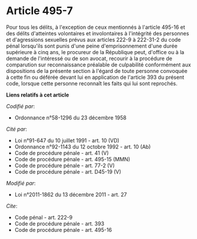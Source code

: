 # Article 495-7

Pour tous les délits, à l'exception de ceux mentionnés à l'article 495-16 et des délits d'atteintes volontaires et
involontaires à l'intégrité des personnes et d'agressions sexuelles prévus aux articles 222-9 à 222-31-2 du code pénal
lorsqu'ils sont punis d'une peine d'emprisonnement d'une durée supérieure à cinq ans, le procureur de la République peut,
d'office ou à la demande de l'intéressé ou de son avocat, recourir à la procédure de comparution sur reconnaissance préalable
de culpabilité conformément aux dispositions de la présente section à l'égard de toute personne convoquée à cette fin ou
déférée devant lui en application de l'article 393 du présent code, lorsque cette personne reconnaît les faits qui lui sont
reprochés.

**Liens relatifs à cet article**

_Codifié par_:

  - Ordonnance n°58-1296 du 23 décembre 1958

_Cité par_:

  - Loi n°91-647 du 10 juillet 1991 - art. 10 (VD)
  - Ordonnance n°92-1143 du 12 octobre 1992 - art. 10 (Ab)
  - Code de procédure pénale - art. 41 (V)
  - Code de procédure pénale - art. 495-15 (MMN)
  - Code de procédure pénale - art. 77-2 (V)
  - Code de procédure pénale - art. D45-19 (V)

_Modifié par_:

  - Loi n°2011-1862 du 13 décembre 2011 - art. 27

_Cite_:

  - Code pénal - art. 222-9
  - Code de procédure pénale - art. 393
  - Code de procédure pénale - art. 495-16
